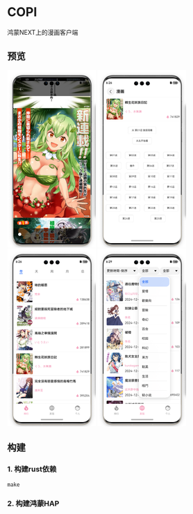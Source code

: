 COPI
====

鸿蒙NEXT上的漫画客户端

## 预览

<img src="images/1.png" width="204" />
<img src="images/2.png" width="204" />
<img src="images/3.png" width="204" />
<img src="images/4.png" width="204" />


## 构建

### 1. 构建rust依赖
```shell
make
```

### 2. 构建鸿蒙HAP

